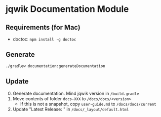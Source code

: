 # jqwik Documentation Module

## Requirements (for Mac)

- doctoc:
  `npm install -g doctoc`

## Generate

```bash
./gradlew documentation:generateDocumentation
```


## Update

0. Generate documentation. Mind jqwik version in `/build.gradle`
1. Move contents of folder `docs-XXX` to `/docs/docs/<version>`
   - If this is not a snapshot, copy `user-guide.md` to `/docs/docs/current`
2. Update "Latest Release: <version>" in `/docs/_layout/default.html`